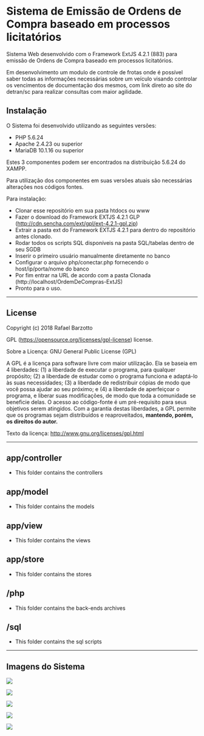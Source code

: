 # Sistema de Emissão de Ordens de Compra baseado em processos licitatórios



Sistema Web desenvolvido com o Framework ExtJS 4.2.1 (883) para emissão de Ordens de Compra baseado em processos licitatórios.

Em desenvolvimento um modulo de controle de frotas onde é possível saber todas as informações necessárias sobre um veículo visando controlar os vencimentos de documentação dos mesmos, com link direto ao site do detran/sc para realizar consultas com maior agilidade.


## Instalação

O Sistema foi desenvolvido utilizando as seguintes versões:
 - PHP 5.6.24
 - Apache 2.4.23 ou superior
 - MariaDB 10.1.16 ou superior

Estes 3 componentes podem ser encontrados na distribuição 5.6.24 do XAMPP.

Para utilização dos componentes em suas versões atuais são necessárias alterações nos códigos fontes.

Para instalação:
 - Clonar esse repositório em sua pasta htdocs ou www
 - Fazer o download do Framework EXTJS 4.2.1 GLP (http://cdn.sencha.com/ext/gpl/ext-4.2.1-gpl.zip)
 - Extrair a pasta ext do Framework EXTJS 4.2.1 para dentro do repositório antes clonado.
 - Rodar todos os scripts SQL disponíveis na pasta SQL/tabelas dentro de seu SGDB
 - Inserir o primeiro usuário manualmente diretamente no banco
 - Configurar o arquivo php/conectar.php fornecendo o host/ip/porta/nome do banco
 - Por fim entrar na URL de acordo com a pasta Clonada (http://localhost/OrdemDeCompras-ExtJS)
 - Pronto para o uso.


----
## License

Copyright (c) 2018 Rafael Barzotto

GPL (https://opensource.org/licenses/gpl-license) license.

Sobre a Licença: GNU General Public License (GPL)

A GPL é a licença para software livre com maior utilização. Ela se baseia em 4 liberdades: (1) a liberdade de executar o programa, para qualquer propósito; (2) a liberdade de estudar como o programa funciona e adaptá-lo às suas necessidades; (3) a liberdade de redistribuir cópias de modo que você possa ajudar ao seu próximo; e (4) a liberdade de aperfeiçoar o programa, e liberar suas modificações, de modo que toda a comunidade se beneficie delas.
O acesso ao código-fonte é um pré-requisito para seus objetivos serem atingidos. Com a garantia destas liberdades, a GPL permite que os programas sejam distribuídos e reaproveitados, **mantendo, porém, os direitos do autor.**

Texto da licença: http://www.gnu.org/licenses/gpl.html

----



## app/controller

  - This folder contains the controllers

## app/model

  - This folder contains the models

## app/view

  - This folder contains the views

## app/store

  - This folder contains the stores

## /php

  - This folder contains the back-ends archives

## /sql

  - This folder contains the sql scripts
  
----
## Imagens do Sistema  
  
![](https://i.imgur.com/dIthPTn.jpg)

![](https://i.imgur.com/Mzo8o3V.jpg)

![](https://i.imgur.com/JomrYsE.jpg)

![](https://i.imgur.com/xDiKsK1.jpg)

![](https://i.imgur.com/XZAEg0I.jpg)
